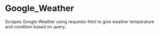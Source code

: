 # Google_Weather
Scrapes Google Weather using requests-html to give weather temperature and condition based on query.

